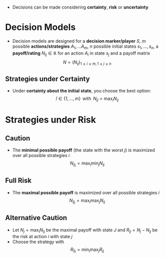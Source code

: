- Decisions can be made considering **certainty**, **risk** or **uncertainty**
# Decision Models
- Decision models are designed for a **decision marker/player** $S$, $m$ possible **actions/strategies** $A_1,...A_m$, $n$ possible initial states $s_1,...,s_n$, a **payoff/rating** $N_{ij} \in \mathbb R$ for an action $A_i$ in state $s_j$ and a payoff matrix 
$$N = (N_{ij})_{1 \le i \le m, 1 \le j \le n}$$
## Strategies under Certainty
- Under **certainty about the initial state**, you choose the best option:
$$\hat i \in \{1,...,m\} \,\text{ with }\, N_{\hat ij} = \max_i N_{ij}$$
# Strategies under Risk
## Caution
- The **minimal possible payoff** (the state with the worst $j$) is maximized over all possible strategies $i$
$$N_{\hat i j_{\hat i}} = \max_i \min_j N_{ij}$$
## Full Risk
- The **maximal possible payoff** is maximized over all possible strategies $i$
$$N_{\hat i j_{\hat i}} = \max_i \max_j N_{ij}$$
## Alternative Caution
- Let $N_j = \max_iN_{ij}$ be the maximal payoff with state $J$ and $R_{ij} = N_j-N_{ij}$ be the risk at action $i$ with state $j$
- Choose the strategy with
$$R_{\hat ij_{\hat i}}= \min_i \max_j R_{ij} $$
